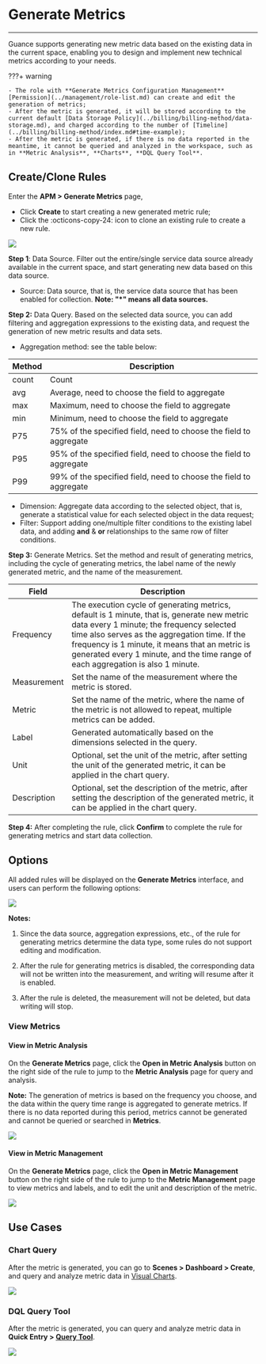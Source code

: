 # Generate Metrics
---

Guance supports generating new metric data based on the existing data in the current space, enabling you to design and implement new technical metrics according to your needs.

???+ warning

    - The role with **Generate Metrics Configuration Management** [Permission](../management/role-list.md) can create and edit the generation of metrics;
    - After the metric is generated, it will be stored according to the current default [Data Storage Policy](../billing/billing-method/data-storage.md), and charged according to the number of [Timeline](../billing/billing-method/index.md#time-example);
    - After the metric is generated, if there is no data reported in the meantime, it cannot be queried and analyzed in the workspace, such as in **Metric Analysis**, **Charts**, **DQL Query Tool**.

## Create/Clone Rules

Enter the **APM > Generate Metrics** page,

- Click **Create** to start creating a new generated metric rule;
- Click the :octicons-copy-24: icon to clone an existing rule to create a new rule.

![](img/3.apm_metrics_3.png)

**Step 1**: Data Source. Filter out the entire/single service data source already available in the current space, and start generating new data based on this data source.

- Source: Data source, that is, the service data source that has been enabled for collection. **Note: "*" means all data sources.**

**Step 2:** Data Query. Based on the selected data source, you can add filtering and aggregation expressions to the existing data, and request the generation of new metric results and data sets.

- Aggregation method: see the table below:

| Method | Description |
| --- | --- |
| count | Count |
| avg | Average, need to choose the field to aggregate |
| max | Maximum, need to choose the field to aggregate |
| min | Minimum, need to choose the field to aggregate |
| P75 | 75% of the specified field, need to choose the field to aggregate |
| P95 | 95% of the specified field, need to choose the field to aggregate |
| P99 | 99% of the specified field, need to choose the field to aggregate |

- Dimension: Aggregate data according to the selected object, that is, generate a statistical value for each selected object in the data request;
- Filter: Support adding one/multiple filter conditions to the existing label data, and adding **and** & **or** relationships to the same row of filter conditions.

**Step 3:** Generate Metrics. Set the method and result of generating metrics, including the cycle of generating metrics, the label name of the newly generated metric, and the name of the measurement.

| Field | Description |
| --- | --- |
| Frequency | The execution cycle of generating metrics, default is 1 minute, that is, generate new metric data every 1 minute; the frequency selected time also serves as the aggregation time. If the frequency is 1 minute, it means that an metric is generated every 1 minute, and the time range of each aggregation is also 1 minute. |
| Measurement | Set the name of the measurement where the metric is stored. |
| Metric | Set the name of the metric, where the name of the metric is not allowed to repeat, multiple metrics can be added. |
| Label | Generated automatically based on the dimensions selected in the query. |
| Unit | Optional, set the unit of the metric, after setting the unit of the generated metric, it can be applied in the chart query. |
| Description | Optional, set the description of the metric, after setting the description of the generated metric, it can be applied in the chart query. |

**Step 4:** After completing the rule, click **Confirm** to complete the rule for generating metrics and start data collection.

## Options

All added rules will be displayed on the **Generate Metrics** interface, and users can perform the following options:

![](img/3.apm_metrics_1.png)


**Notes:**

1. Since the data source, aggregation expressions, etc., of the rule for generating metrics determine the data type, some rules do not support editing and modification.
    
2. After the rule for generating metrics is disabled, the corresponding data will not be written into the measurement, and writing will resume after it is enabled.

3. After the rule is deleted, the measurement will not be deleted, but data writing will stop.


### View Metrics

#### View in Metric Analysis

On the **Generate Metrics** page, click the **Open in Metric Analysis** button on the right side of the rule to jump to the **Metric Analysis** page for query and analysis.

**Note:** The generation of metrics is based on the frequency you choose, and the data within the query time range is aggregated to generate metrics. If there is no data reported during this period, metrics cannot be generated and cannot be queried or searched in **Metrics**.

![](img/3.apm_metrics_4.png)

#### View in Metric Management

On the **Generate Metrics** page, click the **Open in Metric Management** button on the right side of the rule to jump to the **Metric Management** page to view metrics and labels, and to edit the unit and description of the metric.

![](img/3.apm_metrics_5.png)

## Use Cases

### Chart Query

After the metric is generated, you can go to **Scenes > Dashboard > Create**, and query and analyze metric data in [Visual Charts](../scene/visual-chart/chart-query.md).

![](img/3.apm_metrics_7.png)

### DQL Query Tool

After the metric is generated, you can query and analyze metric data in **Quick Entry > [Query Tool](../dql/query.md)**.

![](img/3.apm_metrics_6.png)

